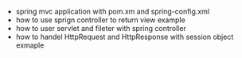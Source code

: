 - spring mvc application with pom.xm and spring-config.xml 
- how to use sprign controller to return view example
- how to user servlet and fileter with spring controller
- how to handel HttpRequest and HttpResponse with session object exmaple 
